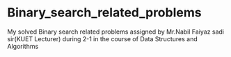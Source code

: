 # Binary_search_related_problems
My solved Binary search related problems assigned by Mr.Nabil Faiyaz sadi sir(KUET Lecturer) during 2-1 in the course of Data Structures and Algorithms

